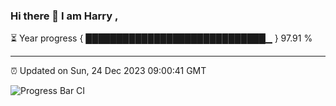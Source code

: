 ### Hi there 👋 I am Harry , 

⏳ Year progress { █████████████████████████████▁ } 97.91 %

---

⏰ Updated on Sun, 24 Dec 2023 09:00:41 GMT

![Progress Bar CI](https://github.com/duykhang68/duykhang68/workflows/Progress%20Bar%20CI/badge.svg)
